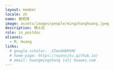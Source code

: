 ```yaml
---
layout: member
locale: zh
name: 黄明璋
image: assets/images/people/mingzhanghuang.jpeg
description: 博士后
role: zn_postdoc
aliases:
  - M. Huang
links:
  # google-scholar: _STmnGHbMtMC
  # home-page: https://xyansjtu.github.io/
  # email: huangmingzhang [at] huawei.com
---
```



